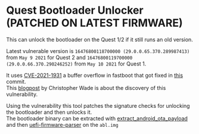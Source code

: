 # Quest Bootloader Unlocker (PATCHED ON LATEST FIRMWARE)

This can unlock the bootloader on the Quest 1/2 if it still runs an old version.

Latest vulnerable version is `16476800118700000 (29.0.0.65.370.289987413)` from `May 9 2021` for Quest 2 and `16476800119700000 (29.0.0.66.370.290246252)` from `May 10 2021` for Quest 1.

It uses [CVE-2021-1931](https://nvd.nist.gov/vuln/detail/CVE-2021-1931) a buffer overflow in fastboot that got fixed in [this](https://github.com/tianocore/edk2/commit/0727b7b0d4cafb091397b76f75a3a4f66852a361) commit.<br>
This [blogpost](https://www.pentestpartners.com/security-blog/breaking-the-android-bootloader-on-the-qualcomm-snapdragon-660/) by Christopher Wade is about the discovery of this vulnerability.<br>

Using the vulnerability this tool patches the signature checks for unlocking the bootloader and then unlocks it.<br>
The bootloader binary can be extracted with [extract_android_ota_payload](https://github.com/cyxx/extract_android_ota_payload) and then [uefi-firmware-parser](https://github.com/theopolis/uefi-firmware-parser) on the `abl.img`
